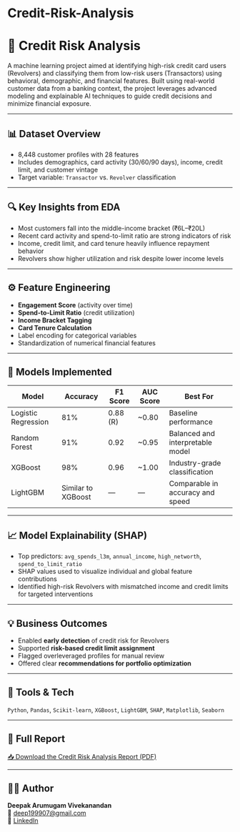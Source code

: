 # Credit-Risk-Analysis
# 🧾 Credit Risk Analysis

A machine learning project aimed at identifying high-risk credit card users (Revolvers) and classifying them from low-risk users (Transactors) using behavioral, demographic, and financial features. Built using real-world customer data from a banking context, the project leverages advanced modeling and explainable AI techniques to guide credit decisions and minimize financial exposure.

---

## 📊 Dataset Overview

- 8,448 customer profiles with 28 features
- Includes demographics, card activity (30/60/90 days), income, credit limit, and customer vintage
- Target variable: `Transactor` vs. `Revolver` classification

---

## 🔍 Key Insights from EDA

- Most customers fall into the middle-income bracket (₹6L–₹20L)
- Recent card activity and spend-to-limit ratio are strong indicators of risk
- Income, credit limit, and card tenure heavily influence repayment behavior
- Revolvers show higher utilization and risk despite lower income levels

---

## ⚙️ Feature Engineering

- **Engagement Score** (activity over time)
- **Spend-to-Limit Ratio** (credit utilization)
- **Income Bracket Tagging**
- **Card Tenure Calculation**
- Label encoding for categorical variables
- Standardization of numerical financial features

---

## 🤖 Models Implemented

| Model                  | Accuracy | F1 Score | AUC Score | Best For                            |
|------------------------|----------|----------|-----------|-------------------------------------|
| Logistic Regression    | 81%      | 0.88 (R) | ~0.80     | Baseline performance                |
| Random Forest          | 91%      | 0.92     | ~0.95     | Balanced and interpretable model    |
| XGBoost                | 98%      | 0.96     | ~1.00     | Industry-grade classification       |
| LightGBM               | Similar to XGBoost | — | — | Comparable in accuracy and speed    |

---

## 📈 Model Explainability (SHAP)

- Top predictors: `avg_spends_l3m`, `annual_income`, `high_networth`, `spend_to_limit_ratio`
- SHAP values used to visualize individual and global feature contributions
- Identified high-risk Revolvers with mismatched income and credit limits for targeted interventions

---

## 💡 Business Outcomes

- Enabled **early detection** of credit risk for Revolvers
- Supported **risk-based credit limit assignment**
- Flagged overleveraged profiles for manual review
- Offered clear **recommendations for portfolio optimization**

---

## 🧠 Tools & Tech

`Python`, `Pandas`, `Scikit-learn`, `XGBoost`, `LightGBM`, `SHAP`, `Matplotlib`, `Seaborn`

---

## 📄 Full Report

[📥 Download the Credit Risk Analysis Report (PDF)](./Credit%20Risk%20Analysis.pdf)

---

## 👨‍💻 Author

**Deepak Arumugam Vivekanandan**  
📧 deep199907@gmail.com  
🔗 [LinkedIn](https://www.linkedin.com/in/deepakv1e7d6/)
